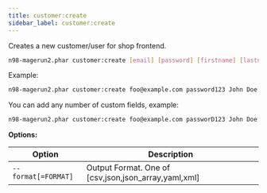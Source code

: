 ```yaml
---
title: customer:create
sidebar_label: customer:create
---
```


Creates a new customer/user for shop frontend.

```sh
n98-magerun2.phar customer:create [email] [password] [firstname] [lastname] [website] [--format[="..."]] [additionalFields...]
```

Example:

```sh
n98-magerun2.phar customer:create foo@example.com password123 John Doe base
```

You can add any number of custom fields, example:

```sh
n98-magerun2.phar customer:create foo@example.com passworD123 John Doe base taxvat DE12345678 prefix Mrs.
```

**Options:**

| Option              | Description                                          |
|---------------------|------------------------------------------------------|
| `--format[=FORMAT]` | Output Format. One of [csv,json,json_array,yaml,xml] |
